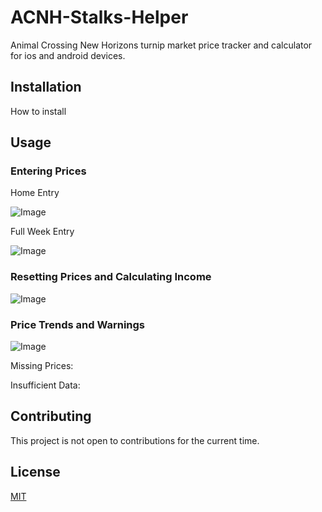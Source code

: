 # ACNH-Stalks-Helper

Animal Crossing New Horizons turnip market price tracker and calculator for ios and android devices.

## Installation

How to install

## Usage

### Entering Prices

Home Entry

![Image](https://media.giphy.com/media/kGhobi1Cnjlpzk3mqP/giphy.gif)

Full Week Entry

![Image](https://media.giphy.com/media/YP2aTDsx7A1QailS5t/giphy.gif)

### Resetting Prices and Calculating Income

![Image](/client/assets/calc_a_resize.png)

### Price Trends and Warnings

![Image](https://im6.ezgif.com/tmp/ezgif-6-b08b0b401cd7.gif)

Missing Prices:

Insufficient Data:

## Contributing

This project is not open to contributions for the current time.

## License

[MIT](https://choosealicense.com/licenses/mit/)

